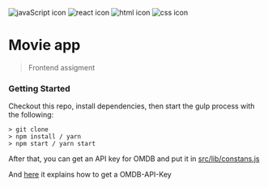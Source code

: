 ![javaScript icon](https://github.com/Zefevr/FinalEvaluation/blob/master/dev-icons/js.svg)
![react icon](https://github.com/Zefevr/FinalEvaluation/blob/master/dev-icons/react.svg)
![html icon](https://github.com/Zefevr/FinalEvaluation/blob/master/dev-icons/html.svg)
![css icon](https://github.com/Zefevr/FinalEvaluation/blob/master/dev-icons/css.svg)

# Movie app
> Frontend assigment

### Getting Started
Checkout this repo, install dependencies, then start the gulp process with the following:

```
> git clone
> npm install / yarn
> npm start / yarn start
```
After that, you can get an API key for OMDB and put it in [src/lib/constans.js](https://github.com/Zefevr/movie-app/blob/master/src/lib/constants.js)

And [here](http://www.omdbapi.com/#top) it explains how to get a OMDB-API-Key
